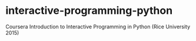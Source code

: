 # interactive-programming-python
Coursera Introduction to Interactive Programming in Python (Rice University 2015)
